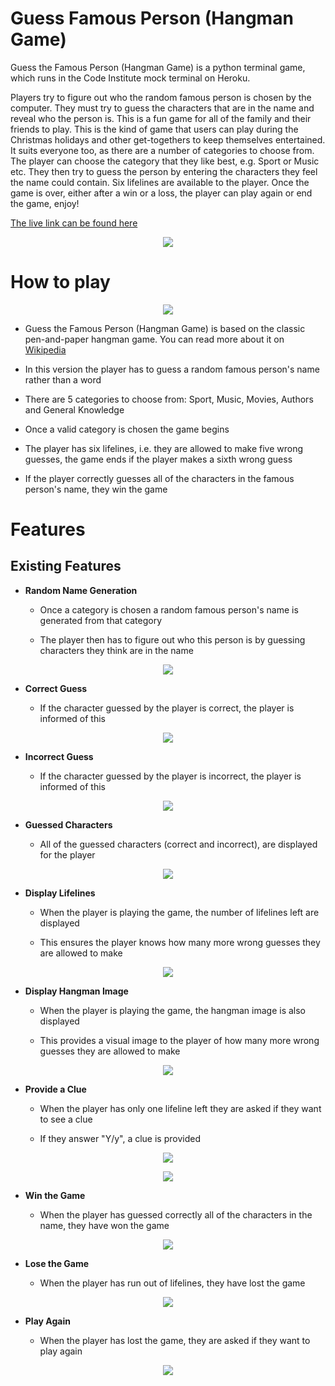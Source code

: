 <!--- Python terminal game -->
# Guess Famous Person (Hangman Game)

<!--- Game overview -->
Guess the Famous Person (Hangman Game) is a python terminal game, which runs in the Code Institute mock terminal on Heroku. 

Players try to figure out who the random famous person is chosen by the computer. They must try to guess the characters that are in the name and reveal who the person is. This is a fun game for all of the family and their friends to play. This is the kind of game that users can play during the Christmas holidays and other get-togethers to keep themselves entertained. It suits everyone too, as there are a number of categories to choose from. The player can choose the category that they like best, e.g. Sport or Music etc. They then try to guess the person by entering the characters they feel the name could contain. Six lifelines are available to the player. Once the game is over, either after a win or a loss, the player can play again or end the game, enjoy!

[The live link can be found here](https://guess-famous-person.herokuapp.com/) 
<!--- Responsive design image -->
<p align="center">
  <img src="./assets/images/responsive.jpg"/>  
</p>

<!--- Outline how to play the game -->
# How to play

<!--- Main Menu image -->
<p align="center">
  <img src="./assets/images/menu.jpg"/>  
</p>

  - Guess the Famous Person (Hangman Game) is based on the classic pen-and-paper hangman game. You can read more about it on [Wikipedia](https://en.wikipedia.org/wiki/Hangman_(game))

  - In this version the player has to guess a random famous person's name rather than a word 

  - There are 5 categories to choose from: Sport, Music, Movies, Authors and General Knowledge

  - Once a valid category is chosen the game begins

  - The player has six lifelines, i.e. they are allowed to make five wrong guesses, the game ends if the player makes a sixth wrong guess

  - If the player correctly guesses all of the characters in the famous person's name, they win the game

<!--- Outline the features of the game -->
# Features

## Existing Features

- __Random Name Generation__

    - Once a category is chosen a random famous person's name is generated from that category

    - The player then has to figure out who this person is by guessing characters they think are in the name

<!--- Sport image -->
<p align="center">
  <img src="./assets/images/sport.jpg"/>  
</p>

- __Correct Guess__

    - If the character guessed by the player is correct, the player is informed of this 

<!--- Correct guess image -->
<p align="center">
  <img src="./assets/images/correct.jpg"/>  
</p>

- __Incorrect Guess__

    - If the character guessed by the player is incorrect, the player is informed of this 

<!--- Incorrect guess image -->
<p align="center">
  <img src="./assets/images/incorrect.jpg"/>  
</p>

- __Guessed Characters__

    - All of the guessed characters (correct and incorrect), are displayed for the player 

<!--- Guessed characters image -->
<p align="center">
  <img src="./assets/images/guessed.jpg"/>  
</p>

- __Display Lifelines__
  
    - When the player is playing the game, the number of lifelines left are displayed

    - This ensures the player knows how many more wrong guesses they are allowed to make

<!--- Lifelines image -->
<p align="center">
  <img src="./assets/images/lifelines.jpg"/>  
</p>

- __Display Hangman Image__
  
    - When the player is playing the game, the hangman image is also displayed

    - This provides a visual image to the player of how many more wrong guesses they are allowed to make

<!--- Hangman image -->
<p align="center">
  <img src="./assets/images/hangman.jpg"/>  
</p>

- __Provide a Clue__
  
    - When the player has only one lifeline left they are asked if they want to see a clue

    - If they answer "Y/y", a clue is provided

<!--- Clue image -->
<p align="center">
  <img src="./assets/images/clue.jpg"/>  
</p>

<!--- Clue image 1 -->
<p align="center">
  <img src="./assets/images/clue1.jpg"/>  
</p>

- __Win the Game__
  
    - When the player has guessed correctly all of the characters in the name, they have won the game

<!--- Won image -->
<p align="center">
  <img src="./assets/images/won.jpg"/>  
</p>

- __Lose the Game__
  
    - When the player has run out of lifelines, they have lost the game

<!--- Lose image -->
<p align="center">
  <img src="./assets/images/lost.jpg"/>  
</p>

- __Play Again__
  
    - When the player has lost the game, they are asked if they want to play again

<!--- Play again image -->
<p align="center">
  <img src="./assets/images/again.jpg"/>  
</p>


    

    


  


    